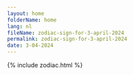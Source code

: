 ```yaml
---
layout: home
folderName: home
lang: nl
fileName: zodiac-sign-for-3-april-2024
permalink: zodiac-sign-for-3-april-2024
date: 3-04-2024
---
```

{% include zodiac.html %}
